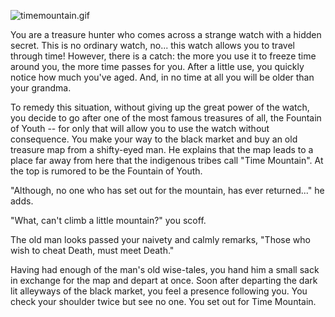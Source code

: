 ![timemountain.gif](https://github.berkeley.edu/berkeley-gamedev/TimeMountain/blob/master/img/intro.gif)


You are a treasure hunter who comes across a strange watch with a hidden secret. This is no ordinary watch, no... this watch allows you to travel through time! However, there is a catch: the more you use it to freeze time around you, the more time passes for you. After a little use, you quickly notice how much you've aged. And, in no time at all you will be older than your grandma.

To remedy this situation, without giving up the great power of the watch, you decide to go after one of the most famous treasures of all, the Fountain of Youth -- for only that will allow you to use the watch without consequence. You make your way to the black market and buy an old treasure map from a shifty-eyed man. He explains that the map leads to a place far away from here that the indigenous tribes call "Time Mountain". At the top is rumored to be the Fountain of Youth.


"Although, no one who has set out for the mountain, has ever returned..." he adds. 


"What, can't climb a little mountain?" you scoff.


The old man looks passed your naivety and calmly remarks, "Those who wish to cheat Death, must meet Death."

Having had enough of the man's old wise-tales, you hand him a small sack in exchange for the map and depart at once.
Soon after departing the dark lit alleyways of the black market, you feel a presence following you. You check your shoulder twice but see no one. You set out for Time Mountain.
